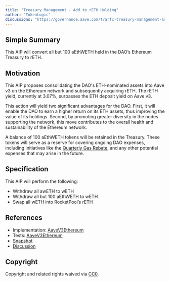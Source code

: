 ```yaml
---
title: "Treasury Management - Add to rETH Holding"
author: "TokenLogic"
discussions: "https://governance.aave.com/t/arfc-treasury-management-add-to-reth-holding/15123"
---
```


## Simple Summary

This AIP will convert all but 100 aEthWETH held in the DAO’s Ethereum Treasury to rETH.

## Motivation

This AIP proposes consolidating the DAO's ETH-nominated assets into Aave v3 on the Ethereum network and subsequently acquiring rETH. The rETH yield, currently at 3.07%, surpasses the ETH deposit yield on Aave v3.

This action will yield two significant advantages for the DAO. First, it will enable the DAO to earn a higher return on its ETH assets, thus improving the value of its holdings. Second, by promoting greater diversity in the nodes supporting the network, this move contributes to the overall health and sustainability of the Ethereum network.

A balance of 100 aEthWETH tokens will be retained in the Treasury. These tokens will serve as a reserve for covering ongoing DAO expenses, including initiatives like the [Quarterly Gas Rebate](https://governance.aave.com/t/arfc-quarterly-gas-rebate-distribution-august-2023/14680), and any other potential expenses that may arise in the future.

## Specification

This AIP will perform the following:

- Withdraw all awETH to wETH
- Withdraw all but 100 aEthWETH to wETH
- Swap all wETH into RocketPool’s rETH

## References

- Implementation: [AaveV3Ethereum](https://github.com/bgd-labs/aave-proposals-v3/blob/main/src/20231103_AaveV3Ethereum_TreasuryManagementAddToRETHHolding/AaveV3Ethereum_TreasuryManagementAddToRETHHolding_20231103.sol)
- Tests: [AaveV3Ethereum](https://github.com/bgd-labs/aave-proposals-v3/blob/main/src/20231103_AaveV3Ethereum_TreasuryManagementAddToRETHHolding/AaveV3Ethereum_TreasuryManagementAddToRETHHolding_20231103.t.sol)
- [Snapshot](TODO)
- [Discussion](https://governance.aave.com/t/arfc-treasury-management-add-to-reth-holding/15123)

## Copyright

Copyright and related rights waived via [CC0](https://creativecommons.org/publicdomain/zero/1.0/).
